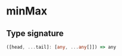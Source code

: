 # minMax

## Type signature

<!-- prettier-ignore-start -->
```typescript
([head, ...tail]: [any, ...any[]]) => any
```
<!-- prettier-ignore-end -->
